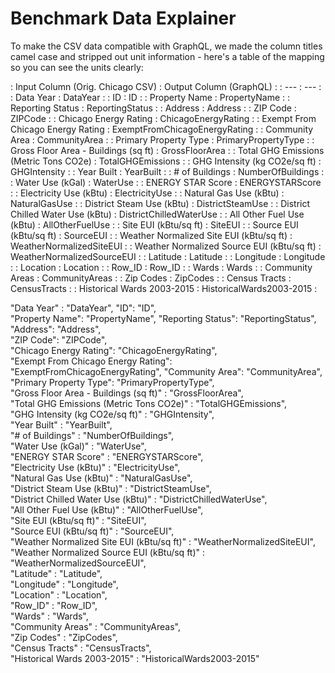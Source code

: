 # Benchmark Data Explainer

To make the CSV data compatible with GraphQL, we made the column titles camel case and stripped out
unit information - here's a table of the mapping so you can see the units clearly:

: Input Column (Orig. Chicago CSV)              : Output Column (GraphQL)       :
: ---                                           : ---                           :
: Data Year                                     : DataYear                      :
: ID                                            : ID                            :
: Property Name                                 : PropertyName                  :
: Reporting Status                              : ReportingStatus               :
: Address                                       : Address                       :
: ZIP Code                                      : ZIPCode                       :
: Chicago Energy Rating                         : ChicagoEnergyRating           :
: Exempt From Chicago Energy Rating             : ExemptFromChicagoEnergyRating :
: Community Area                                : CommunityArea                 :
: Primary Property Type                         : PrimaryPropertyType           :
: Gross Floor Area - Buildings (sq ft)          : GrossFloorArea                :
: Total GHG Emissions (Metric Tons CO2e)        : TotalGHGEmissions             :
: GHG Intensity (kg CO2e/sq ft)                 : GHGIntensity                  :
: Year Built                                    : YearBuilt                     :
: # of Buildings                                : NumberOfBuildings             :
: Water Use (kGal)                              : WaterUse                      :
: ENERGY STAR Score                             : ENERGYSTARScore               :
: Electricity Use (kBtu)                        : ElectricityUse                :
: Natural Gas Use (kBtu)                        : NaturalGasUse                 :
: District Steam Use (kBtu)                     : DistrictSteamUse              :
: District Chilled Water Use (kBtu)             : DistrictChilledWaterUse       :
: All Other Fuel Use (kBtu)                     : AllOtherFuelUse               :
: Site EUI (kBtu/sq ft)                         : SiteEUI                       :
: Source EUI (kBtu/sq ft)                       : SourceEUI                     :
: Weather Normalized Site EUI (kBtu/sq ft)      : WeatherNormalizedSiteEUI      :
: Weather Normalized Source EUI (kBtu/sq ft)    : WeatherNormalizedSourceEUI    :
: Latitude                                      : Latitude                      :
: Longitude                                     : Longitude                     :
: Location                                      : Location                      :
: Row_ID                                        : Row_ID                        :
: Wards                                         : Wards                         :
: Community Areas                               : CommunityAreas                :
: Zip Codes                                     : ZipCodes                      :
: Census Tracts                                 : CensusTracts                  :
: Historical Wards 2003-2015                    : HistoricalWards2003-2015      :


"Data Year"                              : "DataYear",
 "ID": "ID",                            
 "Property Name": "PropertyName",
 "Reporting Status": "ReportingStatus",               
 "Address": "Address",                       
 "ZIP Code": "ZIPCode",                       
 "Chicago Energy Rating": "ChicagoEnergyRating",           
 "Exempt From Chicago Energy Rating": "ExemptFromChicagoEnergyRating", 
 "Community Area": "CommunityArea",                 
 "Primary Property Type": "PrimaryPropertyType",           
 "Gross Floor Area - Buildings (sq ft)"          : "GrossFloorArea",                
 "Total GHG Emissions (Metric Tons CO2e)"        : "TotalGHGEmissions",             
 "GHG Intensity (kg CO2e/sq ft)"                 : "GHGIntensity",                  
 "Year Built"                                    : "YearBuilt",                     
 "# of Buildings"                                : "NumberOfBuildings",             
 "Water Use (kGal)"                              : "WaterUse",                      
 "ENERGY STAR Score"                             : "ENERGYSTARScore",               
 "Electricity Use (kBtu)"                        : "ElectricityUse",                
 "Natural Gas Use (kBtu)"                        : "NaturalGasUse",                 
 "District Steam Use (kBtu)"                     : "DistrictSteamUse",              
 "District Chilled Water Use (kBtu)"             : "DistrictChilledWaterUse",       
 "All Other Fuel Use (kBtu)"                     : "AllOtherFuelUse",               
 "Site EUI (kBtu/sq ft)"                         : "SiteEUI",                       
 "Source EUI (kBtu/sq ft)"                       : "SourceEUI",                     
 "Weather Normalized Site EUI (kBtu/sq ft)"      : "WeatherNormalizedSiteEUI",      
 "Weather Normalized Source EUI (kBtu/sq ft)"    : "WeatherNormalizedSourceEUI",   
 "Latitude"                                      : "Latitude",                      
 "Longitude"                                     : "Longitude",                     
 "Location"                                      : "Location",                      
 "Row_ID"                                        : "Row_ID",                        
 "Wards"                                         : "Wards",                         
 "Community Areas"                               : "CommunityAreas",                
 "Zip Codes"                                     : "ZipCodes",                      
 "Census Tracts"                                 : "CensusTracts",                  
 "Historical Wards 2003-2015"                    : "HistoricalWards2003-2015"      